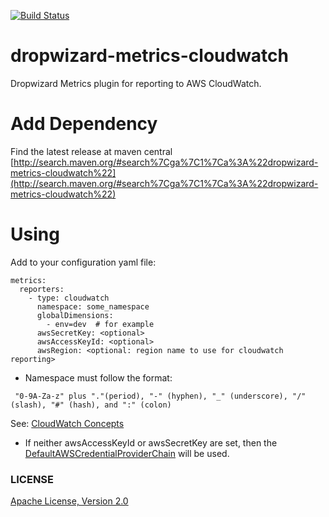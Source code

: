 [![Build Status](https://travis-ci.org/jdamick/dropwizard-metrics-cloudwatch.svg?branch=master)](https://travis-ci.org/jdamick/dropwizard-metrics-cloudwatch)

dropwizard-metrics-cloudwatch
=============================

Dropwizard Metrics plugin for reporting to AWS CloudWatch.



Add Dependency
===


Find the latest release at maven central [http://search.maven.org/#search%7Cga%7C1%7Ca%3A%22dropwizard-metrics-cloudwatch%22](http://search.maven.org/#search%7Cga%7C1%7Ca%3A%22dropwizard-metrics-cloudwatch%22)


Using
=====

Add to your configuration yaml file:

```
metrics:
  reporters:
    - type: cloudwatch
      namespace: some_namespace
      globalDimensions:
        - env=dev  # for example
      awsSecretKey: <optional>
      awsAccessKeyId: <optional>
      awsRegion: <optional: region name to use for cloudwatch reporting>
```

- Namespace must follow the format:
```
 "0-9A-Za-z" plus "."(period), "-" (hyphen), "_" (underscore), "/" (slash), "#" (hash), and ":" (colon)
```
See: [CloudWatch Concepts](http://docs.aws.amazon.com/AmazonCloudWatch/latest/DeveloperGuide/cloudwatch_concepts.html)

- If neither awsAccessKeyId or awsSecretKey are set, then the
[DefaultAWSCredentialProviderChain](http://docs.aws.amazon.com/AWSJavaSDK/latest/javadoc/com/amazonaws/auth/DefaultAWSCredentialsProviderChain.html)
will be used.



### LICENSE

[Apache License, Version 2.0](http://www.apache.org/licenses/LICENSE-2.0)
